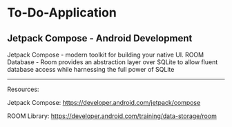 # To-Do-Application
Jetpack Compose - Android Development
------------------------------------

Jetpack Compose - modern toolkit for building your native UI.
ROOM Database - Room provides an abstraction layer over SQLite to allow fluent database access while harnessing the full power of SQLite

------------------------------------
Resources:

Jetpack Compose: https://developer.android.com/jetpack/compose

ROOM Library: https://developer.android.com/training/data-storage/room